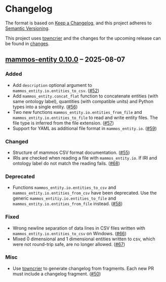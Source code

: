 # Changelog

The format is based on [Keep a Changelog](https://keepachangelog.com/en/1.0.0/), and this project adheres to [Semantic Versioning](https://semver.org/spec/v2.0.0.html).

This project uses [towncrier](https://towncrier.readthedocs.io/) and the changes for the upcoming release can be found in [changes](changes).

<!-- towncrier release notes start -->

## [mammos-entity 0.10.0](https://github.com/MaMMoS-project/mammos-entity/tree/0.10.0) – 2025-08-07

### Added

- Add `description` optional argument to `mammos_entity.io.entities_to_csv`. ([#52](https://github.com/MaMMoS-project/mammos-entity/pull/52))
- Add `mammos_entity.concat_flat` function to concatenate entities (with same ontology label), quantities (with compatible units) and Python types into a single entity. ([#56](https://github.com/MaMMoS-project/mammos-entity/pull/56))
- Two new functions `mammos_entity.io.entities_from_file` and `mammos_entity.io.entities_to_file` to read and write entity files. The file type is inferred from the file extension. ([#57](https://github.com/MaMMoS-project/mammos-entity/pull/57))
- Support for YAML as additional file format in `mammos_entity.io`. ([#59](https://github.com/MaMMoS-project/mammos-entity/pull/59))

### Changed

- Structure of mammos CSV format documentation. ([#55](https://github.com/MaMMoS-project/mammos-entity/pull/55))
- IRIs are checked when reading a file with `mammos_entity.io`. If IRI and ontology label do not match the reading fails. ([#68](https://github.com/MaMMoS-project/mammos-entity/pull/68))

### Deprecated

- Functions `mammos_entity.io.entities_to_csv` and `mammos_entity.io.entities_from_csv` have been deprecated. Use the generic `mammos_entitiy.io.entities_to_file` and `mammos_entity.io.entities_from_file` instead. ([#58](https://github.com/MaMMoS-project/mammos-entity/pull/58))

### Fixed

- Wrong newline separation of data lines in CSV files written with `mammos_entity.io.entities_to_csv` on Windows. ([#66](https://github.com/MaMMoS-project/mammos-entity/pull/66))
- Mixed 0 dimensional and 1 dimensional entities written to csv, which were not round-trip safe, are no longer allowed. ([#67](https://github.com/MaMMoS-project/mammos-entity/pull/67))

### Misc

- Use [towncrier](https://towncrier.readthedocs.io) to generate changelog from fragments. Each new PR must include a changelog fragment. ([#50](https://github.com/MaMMoS-project/mammos-entity/pull/50))
